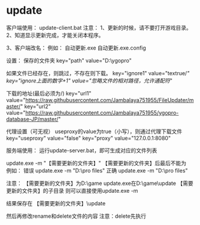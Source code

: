 update
======
客户端使用：
update-client.bat
注意：
1、更新的时候，请不要打开游戏目录。
2、知道显示更新完成，才能关闭本程序。

3、客户端改名：
例如：
自动更新.exe
自动更新.exe.config

设置：
保存的文件夹
key="path" value="D:\ygopro"

如果文件已经存在，则跳过，不存在则下载。
key="ignore1" value="textrue/*"
key="ignore上面的数字+1" value="忽略文件的相对路径，允许通配符*"

下载的地址(最后必须为/)
key="url1" value="https://raw.githubusercontent.com/Jambalaya751955/FileUpdater/master/"
key="url2" value="https://raw.githubusercontent.com/Jambalaya751955/ygopro-database-JP/master/"

代理设置（可无视）
useproxy的value为true（小写），则通过代理下载文件
key="useproxy" value="false"
key="proxy" value="127.0.0.1:8080"

服务端使用：
运行update-server.bat，即可生成对应的文件列表

update.exe -m "【需要更新的文件夹】"
【需要更新的文件夹】后最后不能为\
例如：
错误 update.exe -m "D:\pro files\"
正确 update.exe -m "D:\pro files"

注意：
【需要更新的文件夹】为D:\game
update.exe在D:\game\update	【需要更新的文件夹】的子目录
则可以直接使用update.exe -m


结果保存在 【需要更新的文件夹】\update

然后再修改rename和delete文件的内容
注意：delete先执行
